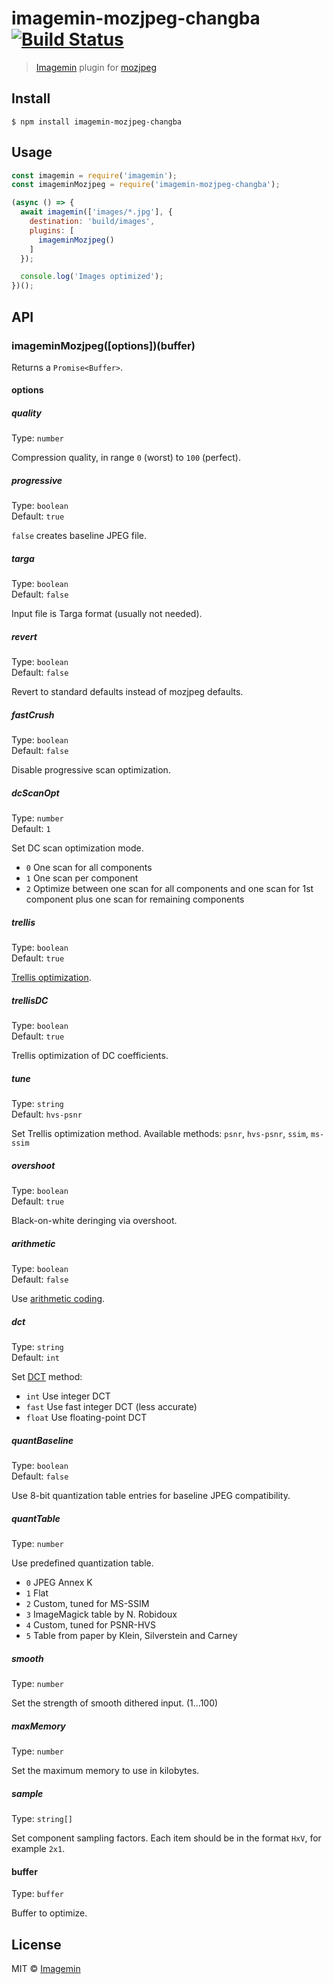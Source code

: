 # imagemin-mozjpeg-changba [![Build Status](https://travis-ci.org/ChangbaFE/imagemin-mozjpeg.svg?branch=master)](https://travis-ci.org/ChangbaFE/imagemin-mozjpeg)

> [Imagemin](https://github.com/imagemin/imagemin) plugin for [mozjpeg](https://github.com/mozilla/mozjpeg)

## Install

```
$ npm install imagemin-mozjpeg-changba
```

## Usage

```js
const imagemin = require('imagemin');
const imageminMozjpeg = require('imagemin-mozjpeg-changba');

(async () => {
  await imagemin(['images/*.jpg'], {
    destination: 'build/images',
    plugins: [
      imageminMozjpeg()
    ]
  });

  console.log('Images optimized');
})();
```

## API

### imageminMozjpeg([options])(buffer)

Returns a `Promise<Buffer>`.

#### options

##### quality

Type: `number`

Compression quality, in range `0` (worst) to `100` (perfect).

##### progressive

Type: `boolean`<br>
Default: `true`

`false` creates baseline JPEG file.

##### targa

Type: `boolean`<br>
Default: `false`

Input file is Targa format (usually not needed).

##### revert

Type: `boolean`<br>
Default: `false`

Revert to standard defaults instead of mozjpeg defaults.

##### fastCrush

Type: `boolean`<br>
Default: `false`

Disable progressive scan optimization.

##### dcScanOpt

Type: `number`<br>
Default: `1`

Set DC scan optimization mode.

- `0` One scan for all components
- `1` One scan per component
- `2` Optimize between one scan for all components and one scan for 1st component plus one scan for remaining components

##### trellis

Type: `boolean`<br>
Default: `true`

[Trellis optimization](https://en.wikipedia.org/wiki/Trellis_quantization).

##### trellisDC

Type: `boolean`<br>
Default: `true`

Trellis optimization of DC coefficients.

##### tune

Type: `string`<br>
Default: `hvs-psnr`

Set Trellis optimization method. Available methods: `psnr`, `hvs-psnr`, `ssim`, `ms-ssim`

##### overshoot

Type: `boolean`<br>
Default: `true`

Black-on-white deringing via overshoot.

##### arithmetic

Type: `boolean`<br>
Default: `false`

Use [arithmetic coding](https://en.wikipedia.org/wiki/Arithmetic_coding).

##### dct

Type: `string`<br>
Default: `int`

Set [DCT](https://en.wikipedia.org/wiki/Discrete_cosine_transform) method:

- `int` Use integer DCT
- `fast` Use fast integer DCT (less accurate)
- `float` Use floating-point DCT

##### quantBaseline

Type: `boolean`<br>
Default: `false`

Use 8-bit quantization table entries for baseline JPEG compatibility.

##### quantTable

Type: `number`

Use predefined quantization table.

- `0` JPEG Annex K
- `1` Flat
- `2` Custom, tuned for MS-SSIM
- `3` ImageMagick table by N. Robidoux
- `4` Custom, tuned for PSNR-HVS
- `5` Table from paper by Klein, Silverstein and Carney

##### smooth

Type: `number`

Set the strength of smooth dithered input. (1...100)

##### maxMemory

Type: `number`

Set the maximum memory to use in kilobytes.

##### sample

Type: `string[]`

Set component sampling factors. Each item should be in the format `HxV`, for example `2x1`.

#### buffer

Type: `buffer`

Buffer to optimize.

## License

MIT © [Imagemin](https://github.com/imagemin)
